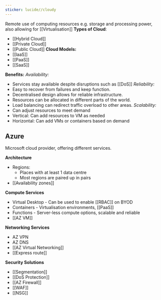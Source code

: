 ```yaml
---
sticker: lucide//cloudy
---
```

Remote use of computing resources e.g. storage and processing power, also allowing for [[Virtualisation]]
**Types of Cloud**:
- [[Hybrid Cloud]]
- [[Private Cloud]]
- [[Public Cloud]]
**Cloud Models:**
- [[IaaS]]
- [[PaaS]]
- [[SaaS]]

**Benefits:**
*Availability:*
- Services stay available despite disruptions such as [[DoS]]
*Reliability:*
- Easy to recover from failures and keep function. 
- Decentralised design allows for reliable infrastructure. 
- Resources can be allocated in different parts of the world. 
- Load balancing can redirect traffic overload to other areas. 
*Scalability:*
- Can adjust resources to meet demand
- Vertical: Can add resources to VM as needed
- Horizontal: Can add VMs or containers based on demand 

## Azure
Microsoft cloud provider, offering different services. 

**Architecture**
- Regions:
	- Places with at least 1 data centre
	- Most regions are paired up in pairs
- [[Availability zones]]

**Compute Services**
- Virtual Desktop - Can be used to enable [[RBAC]] on BYOD
- Containers - Virtualisation environments, [[PaaS]]
- Functions - Server-less compute options, scalable and reliable
- [[AZ VM]]

**Networking Services**
- AZ VPN
- AZ DNS
- [[AZ Virtual Networking]]
- [[Express route]]

**Security Solutions**
- [[Segmentation]]
- [[DoS Protection]]
- [[AZ Firewall]]
- [[WAF]]
- [[NSG]]

